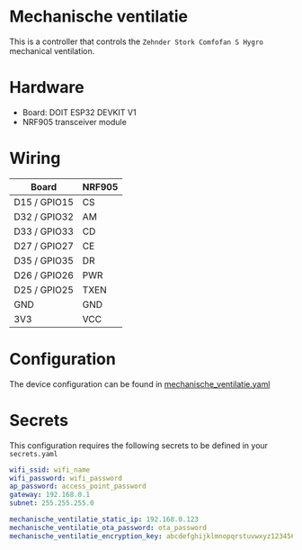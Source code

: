 # Mechanische ventilatie

This is a controller that controls the `Zehnder Stork Comfofan S Hygro` mechanical ventilation.

# Hardware

- Board: DOIT ESP32 DEVKIT V1
- NRF905 transceiver module

# Wiring

| Board        | NRF905 |
| ------------ | ------ |
| D15 / GPIO15 | CS     |
| D32 / GPIO32 | AM     |
| D33 / GPIO33 | CD     |
| D27 / GPIO27 | CE     |
| D35 / GPIO35 | DR     |
| D26 / GPIO26 | PWR    |
| D25 / GPIO25 | TXEN   |
| GND          | GND    |
| 3V3          | VCC    |

# Configuration

The device configuration can be found in [mechanische_ventilatie.yaml](../mechanische_ventilatie.yaml)

# Secrets

This configuration requires the following secrets to be defined in your `secrets.yaml`

```yaml
wifi_ssid: wifi_name
wifi_password: wifi_password
ap_password: access_point_password
gateway: 192.168.0.1
subnet: 255.255.255.0

mechanische_ventilatie_static_ip: 192.168.0.123
mechanische_ventilatie_ota_password: ota_password
mechanische_ventilatie_encryption_key: abcdefghijklmnopqrstuvwxyz1234567890ABCDEFG=
```
